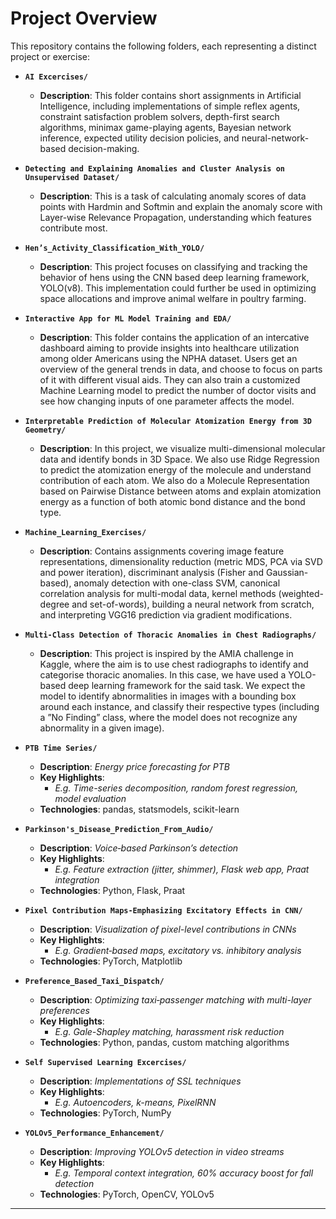 # Project Overview

This repository contains the following folders, each representing a distinct project or exercise:

- **`AI Excercises/`**
  - **Description**: This folder contains short assignments in Artificial Intelligence, including implementations of simple reflex agents, constraint satisfaction problem solvers, depth-first search algorithms, minimax game-playing agents, Bayesian network inference, expected utility decision policies, and neural-network-based decision-making.

- **`Detecting and Explaining Anomalies and Cluster Analysis on Unsupervised Dataset/`**
  - **Description**: This is a task of calculating anomaly scores of data points with Hardmin and Softmin and explain the anomaly score with Layer-wise Relevance Propagation, understanding which features contribute most.

- **`Hen’s_Activity_Classification_With_YOLO/`**
  - **Description**: This project focuses on classifying and tracking the behavior of hens using the CNN based deep learning framework, YOLO(v8). This implementation could further be used in optimizing space allocations and improve animal welfare in poultry farming. 

- **`Interactive App for ML Model Training and EDA/`**
  - **Description**: This folder contains the application of an intercative dashboard aiming to provide insights into healthcare utilization among older Americans using the NPHA dataset. Users get an overview of the general trends in data, and choose to focus on parts of it with different visual aids. They can also train a customized Machine Learning model to predict the number of doctor visits and see how changing inputs of one parameter affects the model.

- **`Interpretable Prediction of Molecular Atomization Energy from 3D Geometry/`**
  - **Description**: In this project, we visualize multi-dimensional molecular data and identify bonds in 3D Space. We also use Ridge Regression to predict the atomization energy of the molecule and understand contribution of each atom. We also do a Molecule Representation based on Pairwise Distance between atoms and explain atomization energy as a function of both atomic bond distance and the bond type.

- **`Machine_Learning_Exercises/`**
  - **Description**: Contains assignments covering image feature representations, dimensionality reduction (metric MDS, PCA via SVD and power iteration), discriminant analysis (Fisher and Gaussian-based), anomaly detection with one-class SVM, canonical correlation analysis for multi-modal data, kernel methods (weighted-degree and set-of-words), building a neural network from scratch, and interpreting VGG16 prediction via gradient modifications.
  
- **`Multi-Class Detection of Thoracic Anomalies in Chest Radiographs/`**
  - **Description**: This project is inspired by the AMIA challenge in Kaggle, where the aim is to use chest radiographs to identify and categorise thoracic anomalies. In this case, we have used a YOLO-based deep learning framework for the said task. We expect the model to identify abnormalities in images with a bounding box around each instance, and classify their respective types (including a ”No Finding” class, where the model does not recognize any abnormality in a given image).
    
- **`PTB Time Series/`**
  - **Description**: _Energy price forecasting for PTB_
  - **Key Highlights**:
    - _E.g. Time-series decomposition, random forest regression, model evaluation_
  - **Technologies**: pandas, statsmodels, scikit-learn

- **`Parkinson's_Disease_Prediction_From_Audio/`**
  - **Description**: _Voice‐based Parkinson’s detection_
  - **Key Highlights**:
    - _E.g. Feature extraction (jitter, shimmer), Flask web app, Praat integration_
  - **Technologies**: Python, Flask, Praat

- **`Pixel Contribution Maps-Emphasizing Excitatory Effects in CNN/`**
  - **Description**: _Visualization of pixel-level contributions in CNNs_
  - **Key Highlights**:
    - _E.g. Gradient‐based maps, excitatory vs. inhibitory analysis_
  - **Technologies**: PyTorch, Matplotlib

- **`Preference_Based_Taxi_Dispatch/`**
  - **Description**: _Optimizing taxi‐passenger matching with multi-layer preferences_
  - **Key Highlights**:
    - _E.g. Gale-Shapley matching, harassment risk reduction_
  - **Technologies**: Python, pandas, custom matching algorithms

- **`Self Supervised Learning Excercises/`**
  - **Description**: _Implementations of SSL techniques_
  - **Key Highlights**:
    - _E.g. Autoencoders, k-means, PixelRNN_
  - **Technologies**: PyTorch, NumPy

- **`YOLOv5_Performance_Enhancement/`**
  - **Description**: _Improving YOLOv5 detection in video streams_
  - **Key Highlights**:
    - _E.g. Temporal context integration, 60% accuracy boost for fall detection_
  - **Technologies**: PyTorch, OpenCV, YOLOv5

---
